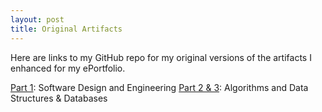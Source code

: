 ```yaml
---
layout: post
title: Original Artifacts
---
```


Here are links to my GitHub repo for my original versions of the artifacts I enhanced for my ePortfolio.


[Part 1][part-1]: Software Design and Engineering
[Part 2 & 3][part-2]: Algorithms and Data Structures & Databases

[part-1]: https://github.com/Ian-Desantis/cs465-fullstack/tree/module2
[part-2]: https://github.com/Ian-Desantis/cs465-fullstack/tree/module6
